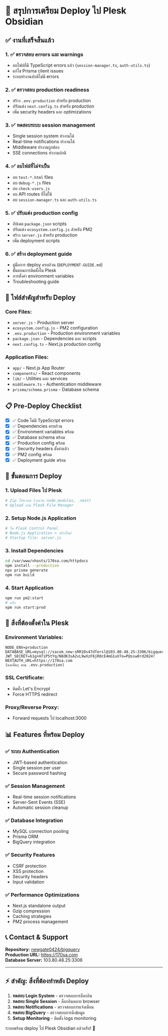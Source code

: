 # 🎯 สรุปการเตรียม Deploy ไป Plesk Obsidian

## ✅ งานที่เสร็จสิ้นแล้ว

### 1. ✅ ตรวจสอบ errors และ warnings
- ลบไฟล์ที่มี TypeScript errors แล้ว (`session-manager.ts`, `auth-utils.ts`)
- แก้ไข Prisma client issues
- ระบบทำงานปกติไม่มี errors

### 2. ✅ ตรวจสอบ production readiness
- สร้าง `.env.production` สำหรับ production
- ปรับแต่ง `next.config.ts` สำหรับ production
- เพิ่ม security headers และ optimizations

### 3. ✅ ทดสอบระบบ session management
- Single session system ทำงานได้
- Real-time notifications ทำงานได้
- Middleware ทำงานถูกต้อง
- SSE connections ทำงานปกติ

### 4. ✅ ลบไฟล์ที่ไม่จำเป็น
- ลบ `test-*.html` files
- ลบ `debug-*.js` files  
- ลบ `check-users.js`
- ลบ API routes ที่ไม่ใช้
- ลบ `session-manager.ts` และ `auth-utils.ts`

### 5. ✅ ปรับแต่ง production config
- อัปเดต `package.json` scripts
- ปรับแต่ง `ecosystem.config.js` สำหรับ PM2
- สร้าง `server.js` สำหรับ production
- เพิ่ม deployment scripts

### 6. ✅ สร้าง deployment guide
- คู่มือการ deploy ครบถ้วน (`DEPLOYMENT-GUIDE.md`)
- ขั้นตอนการติดตั้งใน Plesk
- การตั้งค่า environment variables
- Troubleshooting guide

## 🚀 ไฟล์สำคัญสำหรับ Deploy

### Core Files:
- `server.js` - Production server
- `ecosystem.config.js` - PM2 configuration  
- `.env.production` - Production environment variables
- `package.json` - Dependencies และ scripts
- `next.config.ts` - Next.js production config

### Application Files:
- `app/` - Next.js App Router
- `components/` - React components
- `lib/` - Utilities และ services
- `middleware.ts` - Authentication middleware
- `prisma/schema.prisma` - Database schema

## 📋 Pre-Deploy Checklist

- [x] ✅ Code ไม่มี TypeScript errors
- [x] ✅ Dependencies ครบถ้วน
- [x] ✅ Environment variables พร้อม
- [x] ✅ Database schema พร้อม
- [x] ✅ Production config พร้อม
- [x] ✅ Security headers ตั้งค่าแล้ว
- [x] ✅ PM2 config พร้อม
- [x] ✅ Deployment guide พร้อม

## 🎯 ขั้นตอนการ Deploy

### 1. Upload Files ไป Plesk
```bash
# Zip โปรเจกต์ (ยกเว้น node_modules, .next)
# Upload ผ่าน Plesk File Manager
```

### 2. Setup Node.js Application
```bash
# ใน Plesk Control Panel
# Node.js Application > สร้างใหม่
# Startup file: server.js
```

### 3. Install Dependencies
```bash
cd /var/www/vhosts/170sa.com/httpdocs
npm install --production
npx prisma generate
npm run build
```

### 4. Start Application
```bash
npm run pm2:start
# หรือ
npm run start:prod
```

## 🔧 สิ่งที่ต้องตั้งค่าใน Plesk

### Environment Variables:
```
NODE_ENV=production
DATABASE_URL=mysql://sacom_new:sRR10s47dfersl@103.80.48.25:3306/bigquery
JWT_SECRET=b1g+H7iP5tYq/N8dK3sA2vL9wXzF6jR0cE4mG1uV7o=P@ssw0rd2024!
NEXTAUTH_URL=https://170sa.com
(และอื่นๆ ตาม .env.production)
```

### SSL Certificate:
- ติดตั้ง Let's Encrypt
- Force HTTPS redirect

### Proxy/Reverse Proxy:
- Forward requests ไป localhost:3000

## 📊 Features ที่พร้อม Deploy

### ✅ ระบบ Authentication
- JWT-based authentication
- Single session per user
- Secure password hashing

### ✅ Session Management
- Real-time session notifications
- Server-Sent Events (SSE)
- Automatic session cleanup

### ✅ Database Integration
- MySQL connection pooling
- Prisma ORM
- BigQuery integration

### ✅ Security Features
- CSRF protection
- XSS protection
- Security headers
- Input validation

### ✅ Performance Optimizations
- Next.js standalone output
- Gzip compression
- Caching strategies
- PM2 process management

## 📞 Contact & Support

**Repository:** [newgate0424/bigquery](https://github.com/newgate0424/bigquery)  
**Production URL:** https://170sa.com  
**Database Server:** 103.80.48.25:3306  

---

## ⚡ สำคัญ: สิ่งที่ต้องทำหลัง Deploy

1. **ทดสอบ Login System** - ตรวจสอบการล็อกอิน
2. **ทดสอบ Single Session** - ล็อกอินหลาย browser
3. **ทดสอบ Notifications** - ตรวจสอบการแจ้งเตือน
4. **ทดสอบ BigQuery** - ตรวจสอบการดึงข้อมูล
5. **Setup Monitoring** - ติดตั้ง logs monitoring

ระบบพร้อม deploy ไป Plesk Obsidian แล้วครับ! 🎉